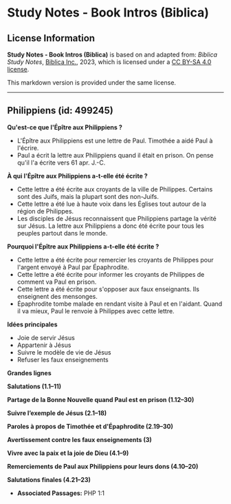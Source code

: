 # Study Notes - Book Intros (Biblica)

## License Information

**Study Notes - Book Intros (Biblica)** is based on and adapted from: _Biblica Study Notes_, [Biblica Inc.](https://www.biblica.com/), 2023, which is licensed under a [CC BY-SA 4.0 license](https://creativecommons.org/licenses/by-sa/4.0/legalcode.en).

This markdown version is provided under the same license.



--------------------------------

## Philippiens (id: 499245)

**Qu'est\-ce que l'Épître aux Philippiens ?**

* L'Épître aux Philippiens est une lettre de Paul. Timothée a aidé Paul à l'écrire.
* Paul a écrit la lettre aux Philippiens quand il était en prison. On pense qu'il l'a écrite vers 61 apr. J.\-C.

**À qui l'Épître aux Philippiens a\-t\-elle été écrite ?**

* Cette lettre a été écrite aux croyants de la ville de Philippes. Certains sont des Juifs, mais la plupart sont des non\-Juifs.
* Cette lettre a été lue à haute voix dans les Églises tout autour de la région de Philippes.
* Les disciples de Jésus reconnaissent que Philippiens partage la vérité sur Jésus. La lettre aux Philippiens a donc été écrite pour tous les peuples partout dans le monde.

**Pourquoi l'Épître aux Philippiens a\-t\-elle été écrite ?**

* Cette lettre a été écrite pour remercier les croyants de Philippes pour l'argent envoyé à Paul par Épaphrodite.
* Cette lettre a été écrite pour informer les croyants de Philippes de comment va Paul en prison.
* Cette lettre a été écrite pour s'opposer aux faux enseignants. Ils enseignent des mensonges.
* Épaphrodite tombe malade en rendant visite à Paul et en l'aidant. Quand il va mieux, Paul le renvoie à Philippes avec cette lettre.

**Idées principales**

* Joie de servir Jésus
* Appartenir à Jésus
* Suivre le modèle de vie de Jésus
* Refuser les faux enseignements

**Grandes lignes**

**Salutations (1\.1–11\)**

**Partage de la Bonne Nouvelle quand Paul est en prison (1\.12–30\)**

**Suivre l’exemple de Jésus (2\.1–18\)**

**Paroles à propos de Timothée et d'Épaphrodite (2\.19–30\)**

**Avertissement contre les faux enseignements (3\)**

**Vivre avec la paix et la joie de Dieu (4\.1–9\)**

**Remerciements de Paul aux Philippiens pour leurs dons (4\.10–20\)**

**Salutations finales (4\.21–23\)**

* **Associated Passages:** PHP 1:1

